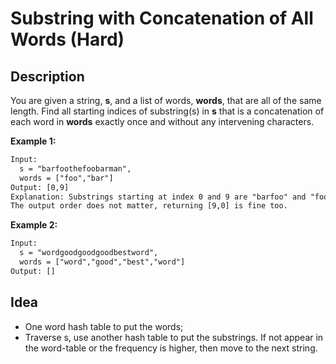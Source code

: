 # Substring with Concatenation of All Words (Hard)

## Description

You are given a string, **s**, and a list of words, **words**, that are all of the same length. Find all starting indices of substring(s) in **s** that is a concatenation of each word in **words** exactly once and without any intervening characters.

**Example 1:**

```html
Input:
  s = "barfoothefoobarman",
  words = ["foo","bar"]
Output: [0,9]
Explanation: Substrings starting at index 0 and 9 are "barfoo" and "foobar" respectively.
The output order does not matter, returning [9,0] is fine too.
```

**Example 2:**

```html
Input:
  s = "wordgoodgoodgoodbestword",
  words = ["word","good","best","word"]
Output: []
```

## Idea
- One word hash table to put the words;
- Traverse s, use another hash table to put the substrings. If not appear in the word-table or the frequency is higher, then move to the next string.
